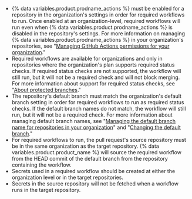 * {% data variables.product.prodname_actions %} must be enabled for a repository in the organization's settings in order for required workflows to run. Once enabled at an organization-level, required workflows will run even when {% data variables.product.prodname_actions %} is disabled in the repository's settings. For more information on managing {% data variables.product.prodname_actions %} in your organization's repositories, see "[Managing GitHub Actions permissions for your organization](/organizations/managing-organization-settings/disabling-or-limiting-github-actions-for-your-organization#managing-github-actions-permissions-for-your-organization)."
* Required workflows are available for organizations and only in repositories where the organization's plan supports required status checks. If required status checks are not supported, the workflow will still run, but it will not be a required check and will not block merging. For more information about support for required status checks, see "[About protected branches](/repositories/configuring-branches-and-merges-in-your-repository/defining-the-mergeability-of-pull-requests/about-protected-branches)."
* The repository's default branch must match the organization's default branch setting in order for required workflows to run as required status checks. If the default branch names do not match, the workflow will still run, but it will not be a required check. For more information about managing default branch names, see "[Managing the default branch name for repositories in your organization](/organizations/managing-organization-settings/managing-the-default-branch-name-for-repositories-in-your-organization)" and "[Changing the default branch](/repositories/configuring-branches-and-merges-in-your-repository/managing-branches-in-your-repository/changing-the-default-branch)."
* For required workflows to run, the pull request's source repository must be in the same organization as the target repository. {% data variables.product.product_name %} will source the required workflow from the HEAD commit of the default branch from the repository containing the workflow.
* Secrets used in a required workflow should be created at either the organization level or in the target repositories.
* Secrets in the source repository will not be fetched when a workflow runs in the target repository.
